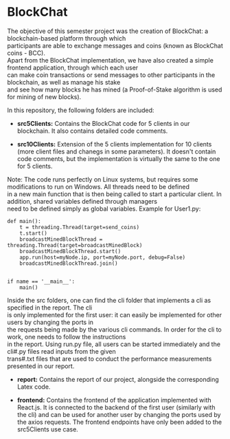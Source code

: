 # BlockChat
The objective of this semester project was the creation of BlockChat: a blockchain-based platform through which  
participants are able to exchange messages and coins (known as BlockChat coins - BCC).  
Apart from the BlockChat implementation, we have also created a simple frontend application, through which each user  
can make coin transactions or send messages to other participants in the blockchain, as well as manage his stake  
and see how many blocks he has mined (a Proof-of-Stake algorithm is used for mining of new blocks).  

In this repository, the following folders are included:  

- **src5Clients:** Contains the BlockChat code for 5 clients in our blockchain. It also contains detailed code comments.  

- **src10Clients:** Extension of the 5 clients implementation for 10 clients (more client files and chanegs in some parameters).
It doesn't contain code comments, but the implementation is virtually the same to the one for 5 clients.  

Note: The code runs perfectly on Linux systems, but requires some modifications to run on Windows. All threads need to be defined  
in a new main function that is then being called to start a particular client. In addition, shared variables defined through managers  
need to be defined simply as global variables. 
Example for User1.py: 

```
def main():
    t = threading.Thread(target=send_coins)
    t.start()
    broadcastMinedBlockThread = threading.Thread(target=broadcastMinedBlock)
    broadcastMinedBlockThread.start()
    app.run(host=myNode.ip, port=myNode.port, debug=False)
    broadcastMinedBlockThread.join()


if name == '__main__':
    main()
```

Inside the src folders, one can find the cli folder that implements a cli as specified in the report. The cli  
is only implemented for the first user: it can easily be implemented for other users by changing the ports in  
the requests being made by the various cli commands. In order for the cli to work, one needs to follow the instructions  
in the report. Using run.py file, all users can be started immediately and the cli#.py files read inputs from the given  
trans#.txt files that are used to conduct the performance measurements presented in our report.  


- **report:** Contains the report of our project, alongside the corresponding Latex code.

- **frontend:** Contains the frontend of the application implemented with React.js. It is connected to the backend
of the first user (similarly with the cli) and can be used for another user by changing the ports used by the axios
requests. The frontend endpoints have only been added to the src5Clients use case.   


